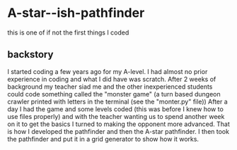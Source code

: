 # A-star--ish-pathfinder
this is one of if not the first things I coded

## backstory
I started coding a few years ago for my A-level. I had almost no prior experience in coding and what I did have was scratch. After 2 weeks of background my teacher siad me and the other inexperienced students could code something called the "monster game" (a turn based dungeon crawler printed with letters in the terminal (see the "monter.py" file)) After a day I had the game and some levels coded (this was before I knew how to use files properly) and with the teacher wanting us to spend another week on it to get the basics I turned to making the opponent more advanced. That is how I developed the pathfinder and then the A-star pathfinder. I then took the pathfinder and put it in a grid generator to show how it works.
